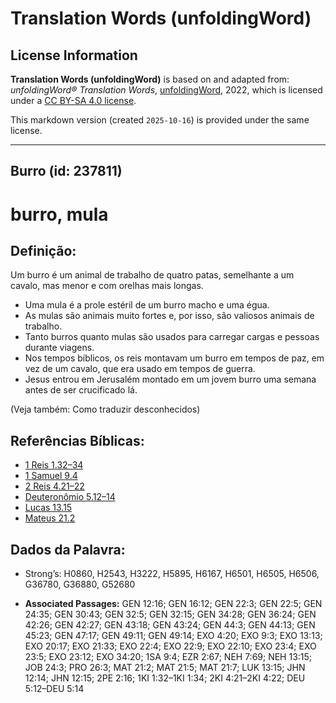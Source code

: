 # Translation Words (unfoldingWord)

## License Information

**Translation Words (unfoldingWord)** is based on and adapted from: _unfoldingWord® Translation Words_, [unfoldingWord](https://unfoldingword.org/utw), 2022, which is licensed under a [CC BY-SA 4.0 license](https://creativecommons.org/licenses/by-sa/4.0/legalcode.en).

This markdown version (created `2025-10-16`) is provided under the same license.



--------------------------------

## Burro (id: 237811)

burro, mula
===========

Definição:
----------

Um burro é um animal de trabalho de quatro patas, semelhante a um cavalo, mas menor e com orelhas mais longas.

* Uma mula é a prole estéril de um burro macho e uma égua.
* As mulas são animais muito fortes e, por isso, são valiosos animais de trabalho.
* Tanto burros quanto mulas são usados para carregar cargas e pessoas durante viagens.
* Nos tempos bíblicos, os reis montavam um burro em tempos de paz, em vez de um cavalo, que era usado em tempos de guerra.
* Jesus entrou em Jerusalém montado em um jovem burro uma semana antes de ser crucificado lá.

(Veja também: Como traduzir desconhecidos)

Referências Bíblicas:
---------------------

* [1 Reis 1\.32–34](https://ref.ly/1Kgs1:32-1Kgs1:34)
* [1 Samuel 9\.4](https://ref.ly/1Sam9:4)
* [2 Reis 4\.21–22](https://ref.ly/2Kgs4:21-2Kgs4:22)
* [Deuteronômio 5\.12–14](https://ref.ly/Deut5:12-Deut5:14)
* [Lucas 13\.15](https://ref.ly/Luke13:15)
* [Mateus 21\.2](https://ref.ly/Matt21:2)

Dados da Palavra:
-----------------

* Strong’s: H0860, H2543, H3222, H5895, H6167, H6501, H6505, H6506, G36780, G36880, G52680

* **Associated Passages:** GEN 12:16; GEN 16:12; GEN 22:3; GEN 22:5; GEN 24:35; GEN 30:43; GEN 32:5; GEN 32:15; GEN 34:28; GEN 36:24; GEN 42:26; GEN 42:27; GEN 43:18; GEN 43:24; GEN 44:3; GEN 44:13; GEN 45:23; GEN 47:17; GEN 49:11; GEN 49:14; EXO 4:20; EXO 9:3; EXO 13:13; EXO 20:17; EXO 21:33; EXO 22:4; EXO 22:9; EXO 22:10; EXO 23:4; EXO 23:5; EXO 23:12; EXO 34:20; 1SA 9:4; EZR 2:67; NEH 7:69; NEH 13:15; JOB 24:3; PRO 26:3; MAT 21:2; MAT 21:5; MAT 21:7; LUK 13:15; JHN 12:14; JHN 12:15; 2PE 2:16; 1KI 1:32–1KI 1:34; 2KI 4:21–2KI 4:22; DEU 5:12–DEU 5:14

